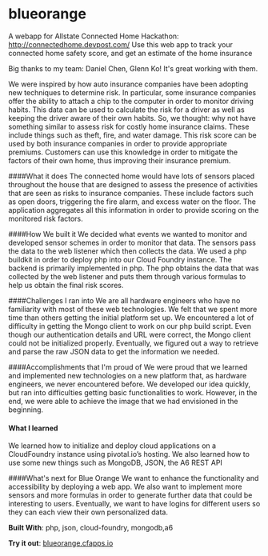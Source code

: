 # blueorange
A webapp for Allstate Connected Home Hackathon: http://connectedhome.devpost.com/
Use this web app to track your connected home safety score, and get an estimate of the home insurance

Big thanks to my team: Daniel Chen, Glenn Ko! It's great working with them.

We were inspired by how auto insurance companies have been adopting new techniques to determine risk. In particular, some insurance companies offer the ability to attach a chip to the computer in order to monitor driving habits. This data can be used to calculate the risk for a driver as well as keeping the driver aware of their own habits. So, we thought: why not have something similar to assess risk for costly home insurance claims. These include things such as theft, fire, and water damage. This risk score can be used by both insurance companies in order to provide appropriate premiums. Customers can use this knowledge in order to mitigate the factors of their own home, thus improving their insurance premium.

####What it does
The connected home would have lots of sensors placed throughout the house that are designed to assess the presence of activities that are seen as risks to insurance companies. These include factors such as open doors, triggering the fire alarm, and excess water on the floor. The application aggregates all this information in order to provide scoring on the monitored risk factors.

####How We built it
We decided what events we wanted to monitor and developed sensor schemes in order to monitor that data. The sensors pass the data to the web listener which then collects the data. We used a php buildkit in order to deploy php into our Cloud Foundry instance. The backend is primarily implemented in php. The php obtains the data that was collected by the web listener and puts them through various formulas to help us obtain the final risk scores.

####Challenges I ran into
We are all hardware engineers who have no familiarity with most of these web technologies. We felt that we spent more time than others getting the initial platform set up. We encountered a lot of difficulty in getting the Mongo client to work on our php build script. Even though our authentication details and URL were correct, the Mongo client could not be initialized properly. Eventually, we figured out a way to retrieve and parse the raw JSON data to get the information we needed.

####Accomplishments that I'm proud of
We were proud that we learned and implemented new technologies on a new platform that, as hardware engineers, we never encountered before. We developed our idea quickly, but ran into difficulties getting basic functionalities to work. However, in the end, we were able to achieve the image that we had envisioned in the beginning.

#### What I learned
We learned how to initialize and deploy cloud applications on a CloudFoundry instance using pivotal.io’s hosting. We also learned how to use some new things such as MongoDB, JSON, the A6 REST API

####What's next for Blue Orange
We want to enhance the functionality and accessibility by deploying a web app. We also want to implement more sensors and more formulas in order to generate further data that could be interesting to users. Eventually, we want to have logins for different users so they can each view their own personalized data.

**Built With**: php, json, cloud-foundry, mongodb,a6

**Try it out**: [blueorange.cfapps.io](blueorange.cfapps.io)
